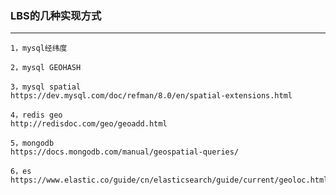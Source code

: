 ### LBS的几种实现方式
------------------
    1，mysql经纬度

    2，mysql GEOHASH

    3，mysql spatial
    https://dev.mysql.com/doc/refman/8.0/en/spatial-extensions.html
    
    4，redis geo
    http://redisdoc.com/geo/geoadd.html
    
    5，mongodb 
    https://docs.mongodb.com/manual/geospatial-queries/
    
    6，es
    https://www.elastic.co/guide/cn/elasticsearch/guide/current/geoloc.html
    
